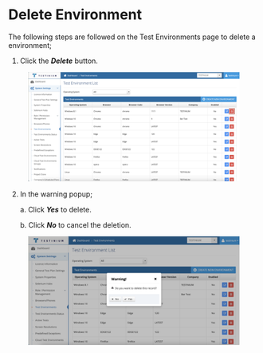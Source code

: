 # Delete Environment

The following steps are followed on the Test Environments page to delete a environment;

1. Click the _**Delete**_ button.

<figure><img src="../../../.gitbook/assets/TestEnv Screen delete btn.png" alt=""><figcaption></figcaption></figure>

2.  In the warning popup;&#x20;

    a. Click _**Yes**_ to delete.

    b. Click _**No**_ to cancel the deletion.

<figure><img src="../../../.gitbook/assets/TestEnv delete screen.png" alt=""><figcaption></figcaption></figure>
